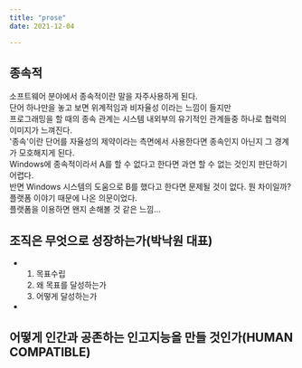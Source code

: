 ```yaml
---
title: "prose"
date: 2021-12-04

---
```


## 종속적  
 소프트웨어 분야에서 종속적이란 말을 자주사용하게 된다.  
단어 하나만을 놓고 보면 위계적임과 비자율성 이라는 느낌이 들지만  
프로그래밍을 할 때의 종속 관계는 시스템 내외부의 유기적인 관계들중 하나로 협력의 이미지가 느껴진다.  
'종속'이란 단어를 자율성의 제약이라는 측면에서 사용한다면 종속인지 아닌지 그 경계가 모호해지게 된다.  
Windows에 종속적이라서 A를 할 수 없다고 한다면 과연 할 수 없는 것인지 판단하기 어렵다.  
반면 Windows 시스템의 도움으로 B를 했다고 한다면 문제될 것이 없다. 뭔 차이일까?  
플랫폼 이야기 때문에 나온 의문이었다.  
플랫폼을 이용하면 왠지 손해볼 것 같은 느낌...  


## 조직은 무엇으로 성장하는가(박낙원 대표)
 - 1. 목표수립  
   2. 왜 목표를 달성하는가  
   3. 어떻게 달성하는가  
 - 


## 어떻게 인간과 공존하는 인고지능을 만들 것인가(HUMAN COMPATIBLE)

